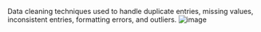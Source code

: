 Data cleaning techniques used to handle duplicate entries, missing values, inconsistent entries, formatting errors, and outliers.
![image](https://github.com/user-attachments/assets/b3d8499d-b40c-4228-b269-099a69c1c3b7)

